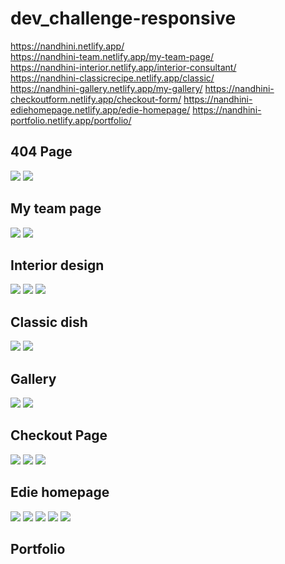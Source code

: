 # dev_challenge-responsive

https://nandhini.netlify.app/    
https://nandhini-team.netlify.app/my-team-page/    
https://nandhini-interior.netlify.app/interior-consultant/   
https://nandhini-classicrecipe.netlify.app/classic/   
https://nandhini-gallery.netlify.app/my-gallery/
https://nandhini-checkoutform.netlify.app/checkout-form/
https://nandhini-ediehomepage.netlify.app/edie-homepage/
https://nandhini-portfolio.netlify.app/portfolio/

## 404 Page
<p>
  <img src="404-not-found/assest/404-Website-Desktop-size- assest.jpg" >
  <img src ="404-not-found/assest/404-Website-mobile-size- assest.jpg">
</p>

## My team page
<p>
  <img src="My-team-page/Assest/team-work-desktop-size.png">
  <img src="My-team-page/Assest/team-work-mobile-size.png">
</p>

## Interior design
<p>
  <img src="Interior-consultant/Assest/devchallenges-desktop size.jpg">
  <img src="Interior-consultant/Assest/devchallenges-mobile-size-1.jpg">
  <img src="Interior-consultant/Assest/devchallenges-mobile-size-2.jpg">
</p>

## Classic dish
<p>
  <img src="Classic/Assest/classic-desktop size.png">
  <img src="Classic/Assest/classic-mobile size.png">
 </p>
 
 ## Gallery
 <p>
  <img src="my-gallery/assest/my-gallery-desktop-size.png">
  <img src="my-gallery/assest/my-gallery-mobile-size.png">
</p>

## Checkout Page
<p>
  <img src ="checkout-form/Assest/desktop-size.png">
  <img src ="checkout-form/Assest/mobile size 1.png">
  <img src ="checkout-form/Assest/mobile size 2.png">
</p>

## Edie homepage
<p>
  <img src ="edie-homepage/assest/desktop size-1.png">
  <img src ="edie-homepage/assest/desktop size-2.png">
  <img src ="edie-homepage/assest/desktop size-3.png">
  <img src ="edie-homepage/assest/desktop size-4.png">
 <img src ="edie-homepage/assest/Mobile size-1.png">
 </p>
  
 ## Portfolio
 <p>
  
       
